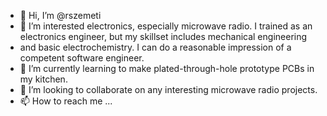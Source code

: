 - 👋 Hi, I’m @rszemeti
- 👀 I’m interested electronics, especially microwave radio. I trained as an electronics engineer, but my skillset includes mechanical engineering
- and basic electrochemistry.  I can do a reasonable impression of a competent software engineer.
- 🌱 I’m currently learning to make plated-through-hole prototype PCBs in my kitchen.
- 💞️ I’m looking to collaborate on any interesting microwave radio projects.
- 📫 How to reach me ...

<!---
rszemeti/rszemeti is a ✨ special ✨ repository because its `README.md` (this file) appears on your GitHub profile.
You can click the Preview link to take a look at your changes.
--->
